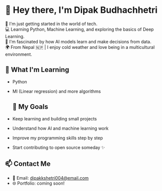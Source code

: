 # 👋 Hey there, I'm Dipak Budhachhetri

🚀 I'm just getting started in the world of tech.  
💻 Learning Python, Machine Learning, and exploring the basics of Deep Learning.  
🤖 I'm fascinated by how AI models learn and make decisions from data.  
🌍 From Nepal 🇳🇵 | I enjoy cold weather and love being in a multicultural environment.

## 🧠 What I'm Learning
- Python 
- Ml (Linear regression) and more algorithms

  ## 🎯 My Goals
- Keep learning and building small projects  
- Understand how AI and machine learning work  
- Improve my programming skills step by step  
- Start contributing to open source someday ✨

  
## 📫 Contact Me
- 📧 Email: dipakkshetri004@email.com
- 🌐 Portfolio: coming soon!
